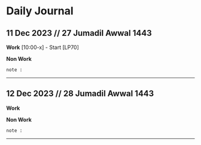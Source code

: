 # Daily Journal

 ## 11 Dec 2023 // 27 Jumadil Awwal 1443
 
**Work**
[10:00-x] - Start [LP70] 

**Non Work**

``` 
note : 

```
---
 ## 12 Dec 2023 // 28 Jumadil Awwal 1443

**Work**

**Non Work**
``` 
note : 

```
---

<!--stackedit_data:
eyJoaXN0b3J5IjpbLTIxMzQ5MTQ2MjksLTEyMjMwNDg5ODUsMT
UzMTU2MzU4NSwzMDMyNDg4MzksLTEzNjQ2ODM5MzldfQ==
-->